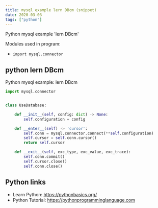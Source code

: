 ```yaml
---
title: mysql example lern DBcm (snippet)
date: 2020-03-03
tags: ["python"]
---
```

Python mysql example 'lern DBcm'


Modules used in program: 
* `import mysql.connector`

## python lern DBcm

Python mysql example: lern DBcm

```python
import mysql.connector


class UseDatabase:

    def __init__(self, config: dict) -> None:
        self.configuration = config

    def __enter__(self) -> 'cursor':
        self.conn = mysql.connector.connect(**self.configuration)
        self.cursor = self.conn.cursor()
        return self.cursor

    def __exit__(self, exc_type, exc_value, exc_trace):
        self.conn.commit()
        self.cursor.close()
        self.conn.close()


```

## Python links

- Learn Python: https://pythonbasics.org/
- Python Tutorial: https://pythonprogramminglanguage.com
